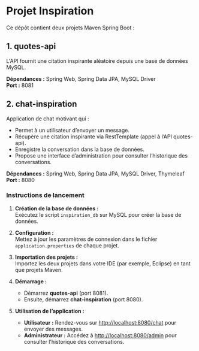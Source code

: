 # Projet Inspiration

Ce dépôt contient deux projets Maven Spring Boot :

## 1. quotes-api
L'API fournit une citation inspirante aléatoire depuis une base de données MySQL.

**Dépendances :** Spring Web, Spring Data JPA, MySQL Driver  
**Port :** 8081

## 2. chat-inspiration
Application de chat motivant qui :
- Permet à un utilisateur d’envoyer un message.
- Récupère une citation inspirante via RestTemplate (appel à l’API quotes-api).
- Enregistre la conversation dans la base de données.
- Propose une interface d’administration pour consulter l’historique des conversations.

**Dépendances :** Spring Web, Spring Data JPA, MySQL Driver, Thymeleaf  
**Port :** 8080

### Instructions de lancement

1. **Création de la base de données :**  
   Exécutez le script `inspiration_db` sur MySQL pour créer la base de données.

2. **Configuration :**  
   Mettez à jour les paramètres de connexion dans le fichier `application.properties` de chaque projet.

3. **Importation des projets :**  
   Importez les deux projets dans votre IDE (par exemple, Eclipse) en tant que projets Maven.

4. **Démarrage :**  
   - Démarrez **quotes-api** (port 8081).  
   - Ensuite, démarrez **chat-inspiration** (port 8080).

5. **Utilisation de l’application :**  
   - **Utilisateur :** Rendez-vous sur [http://localhost:8080/chat](http://localhost:8080/chat) pour envoyer des messages.  
   - **Administrateur :** Accédez à [http://localhost:8080/admin](http://localhost:8080/admin) pour consulter l’historique des conversations.
